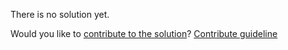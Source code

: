 
There is no solution yet.

Would you like to [contribute to the solution](https://github.com/BFEdev/BFE.dev-solutions/blob/main/problem/implement-observable-transformation-operators_en.md)? [Contribute guideline](https://github.com/BFEdev/BFE.dev-solutions#how-to-contribute)
